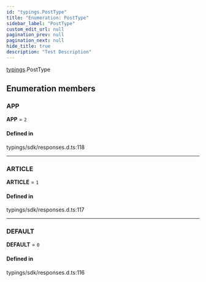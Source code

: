 ```yaml
---
id: "typings.PostType"
title: "Enumeration: PostType"
sidebar_label: "PostType"
custom_edit_url: null
pagination_prev: null
pagination_next: null
hide_title: true
description: "Test Description"
---
```


[typings](../namespaces/typings.md).PostType

## Enumeration members

### APP

 **APP** = `2`

#### Defined in

typings/sdk/responses.d.ts:118

___

### ARTICLE

 **ARTICLE** = `1`

#### Defined in

typings/sdk/responses.d.ts:117

___

### DEFAULT

 **DEFAULT** = `0`

#### Defined in

typings/sdk/responses.d.ts:116
